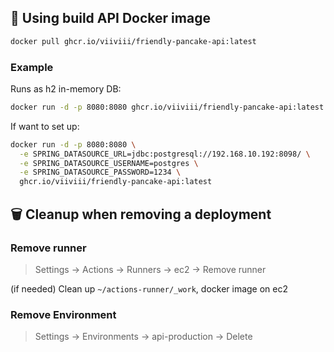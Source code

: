 ## 🐳 Using build API Docker image

```bash
docker pull ghcr.io/viiviii/friendly-pancake-api:latest
```

### Example

Runs as h2 in-memory DB:

```bash
docker run -d -p 8080:8080 ghcr.io/viiviii/friendly-pancake-api:latest
```

If want to set up:

```bash
docker run -d -p 8080:8080 \
  -e SPRING_DATASOURCE_URL=jdbc:postgresql://192.168.10.192:8098/ \
  -e SPRING_DATASOURCE_USERNAME=postgres \
  -e SPRING_DATASOURCE_PASSWORD=1234 \
  ghcr.io/viiviii/friendly-pancake-api:latest
```

## 🗑️ Cleanup when removing a deployment

### Remove runner

> Settings → Actions → Runners → ec2 → Remove runner


(if needed) Clean up `~/actions-runner/_work`, docker image on ec2

### Remove Environment

> Settings → Environments → api-production → Delete